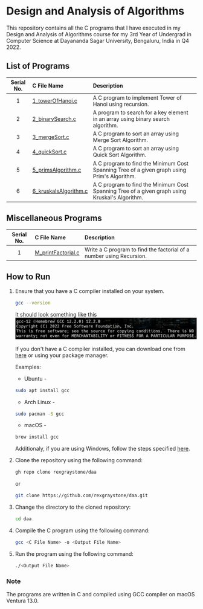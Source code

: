 # Design and Analysis of Algorithms

This repository contains all the C programs that I have executed in my Design and Analysis of Algorithms course for my 3rd Year of Undergrad in Computer Science at Dayananda Sagar University, Bengaluru, India in Q4 2022.

## List of Programs

| Serial No. | C File Name | Description |
| :---: | :--- | :--- |
| 1  | [1_towerOfHanoi.c](https://github.com/rexgraystone/daa/blob/master/1_towerOfHanoi.c)  | A C program to implement Tower of Hanoi using recursion. |
| 2  | [2_binarySearch.c](https://github.com/rexgraystone/daa/blob/master/2_binarySearch.c)  | A program to search for a key element in an array using binary search algorithm. |
| 3  | [3_mergeSort.c](https://github.com/rexgraystone/daa/blob/master/3_mergeSort.c)  | A C program to sort an array using Merge Sort Algorithm. |
| 4  | [4_quickSort.c](https://github.com/rexgraystone/daa/blob/master/4_quickSort.c)  | A C program to sort an array using Quick Sort Algorithm. |
| 5  | [5_primsAlgorithm.c](https://github.com/rexgraystone/daa/blob/master/5_primsAlgorithm.c)  | A C program to find the Minimum Cost Spanning Tree of a given graph using Prim's Algorithm. |
| 6  | [6_kruskalsAlgorithm.c](https://github.com/rexgraystone/daa/blob/master/6_kruskalsAlgorithm.c)  | A C program to find the Minimum Cost Spanning Tree of a given graph using Kruskal's Algorithm. |

## Miscellaneous Programs

| Serial No. | C File Name | Description |
| :---: | :--- | :--- |
| 1  | [M_printFactorial.c](https://github.com/rexgraystone/daa/blob/master/M_printFactorial.c)  | Write a C program to find the factorial of a number using Recursion. |

## How to Run

1. Ensure that you have a C compiler installed on your system.

    ```bash
    gcc --version
    ```

    It should look something like this ![GCC Version](Images/GCC_Version.png "GCC Version")

    If you don't have a C compiler installed, you can download one from [here](https://sourceforge.net/projects/mingw/) or using your package manager.

    Examples:

    - Ubuntu -

    ```bash
    sudo apt install gcc
    ```

    - Arch Linux -

    ```bash
    sudo pacman -S gcc
    ```

    - macOS -

    ```bash
    brew install gcc
    ```

    Additionaly, if you are using Windows, follow the steps specified [here](https://www.scaler.com/topics/c/c-compiler-for-windows/).

2. Clone the repository using the following command:

    ``` bash
    gh repo clone rexgraystone/daa
    ```

    or

    ``` bash
    git clone https://github.com/rexgraystone/daa.git
    ```

3. Change the directory to the cloned repository:

    ``` bash
    cd daa
    ```

4. Compile the C program using the following command:

    ``` bash
    gcc <C File Name> -o <Output File Name>
    ```

5. Run the program using the following command:

    ``` bash
    ./<Output File Name>
    ```

### Note

The programs are written in C and compiled using GCC compiler on macOS Ventura 13.0.
